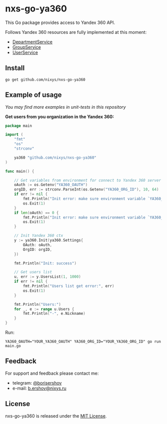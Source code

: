 # nxs-go-ya360

This Go package provides access to Yandex 360 API.

Follows Yandex 360 resources are fully implemented at this moment:
- [DepartmentService](https://yandex.ru/dev/api360/doc/ref/DepartmentService.html)
- [GroupService](https://yandex.ru/dev/api360/doc/ref/GroupService.html)
- [UserService](https://yandex.ru/dev/api360/doc/ref/UserService.html)

## Install

```
go get github.com/nixys/nxs-go-ya360
```

## Example of usage

*You may find more examples in unit-tests in this repository*

**Get users from you organization in the Yandex 360:**

```go
package main

import (
	"fmt"
	"os"
	"strconv"

	ya360 "github.com/nixys/nxs-go-ya360"
)

func main() {

	// Get variables from environment for connect to Yandex 360 server
	oAuth := os.Getenv("YA360_OAUTH")
	orgID, err := strconv.ParseInt(os.Getenv("YA360_ORG_ID"), 10, 64)
	if err != nil {
		fmt.Println("Init error: make sure environment variable `YA360_ORG_ID` correctly defined:", err)
		os.Exit(1)
	}
	if len(oAuth) == 0 {
		fmt.Println("Init error: make sure environment variable `YA360_OAUTH` correctly defined")
		os.Exit(1)
	}

	// Init Yandex 360 ctx
	y := ya360.Init(ya360.Settings{
		OAuth: oAuth,
		OrgID: orgID,
	})

	fmt.Println("Init: success")

	// Get users list
	u, err := y.UsersList(1, 1000)
	if err != nil {
		fmt.Println("Users list get error:", err)
		os.Exit(1)
	}

	fmt.Println("Users:")
	for _, e := range u.Users {
		fmt.Println("-", e.Nickname)
	}
}
```

Run:

```
YA360_OAUTH="YOUR_YA360_OAUTH" YA360_ORG_ID="YOUR_YA360_ORG_ID" go run main.go
```

## Feedback

For support and feedback please contact me:
- telegram: [@borisershov](https://t.me/borisershov)
- e-mail: b.ershov@nixys.ru

## License

nxs-go-ya360 is released under the [MIT License](LICENSE).
